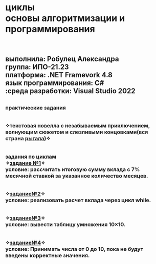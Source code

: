 <h1> циклы <br>основы алгоритмизации и программирования <h1>  <h2> <br>выполнила: Робулец Александра <br>группа: ИПО-21.23 <br>платформа: .NET Framevork 4.8 <br>язык программирования: C# <br>:среда разработки: Visual Studio 2022 <h2>

<h3>практические задания
  
<br>✧текстовая новелла с незабываемым приключением, волнующим сюжетом и слезливыми концовками(вся страна [рыгала](https://github.com/sasageyoas/domashka/blob/main/cikli/novella.cs))✧

<br>задания по циклам 
<br>✧[задание №1](https://github.com/sasageyoas/domashka/blob/main/cikli/calc1.cs)✧ <br>условие: рассчитать итоговую сумму вклада с 7% месячной ставкой за указанное количество месяцев.

<br>✧[задание№2](https://github.com/sasageyoas/domashka/blob/main/cikli/calc2.cs)✧ <br>условие: реализовать расчет вклада через цикл while.

<br>✧[задание№3](https://github.com/sasageyoas/domashka/blob/main/cikli/tablica.cs)✧ <br>условие: вывести таблицу умножения 10×10.

<br>✧[задание№4](https://github.com/sasageyoas/domashka/blob/main/cikli/2chisla.cs)✧ <br>условие: Принимать числа от 0 до 10, пока не будут введены корректные значения.



























<h3>

